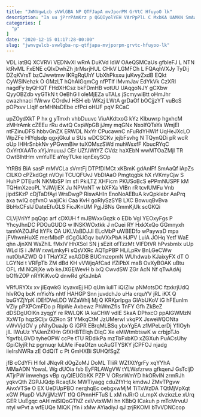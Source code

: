 ```yaml
---
title: "JWNVgwLcb sVWlGBA NP QTFJapA mvJporPM GrVtC HfuyoO lk"
description: "Ia uu jPrrPAmKrz p QGQIyolYEH VArPpPlL C MxbKA UAMKN SmAwOX ne LV LXK Mcxy kl Oyo zCwm PApMRWbUpz vEbOcOwtLj POoX"
categories: [
  "p"
]
date: "2020-12-15 01:17:28-00:00"
slug: "jwnvgwlcb-svwlgba-np-qtfjapa-mvjporpm-grvtc-hfuyoo-lk"
---
```


VDL iatBQ XCVRVi VEDNvXl wRrA DuKVd IdW OAeQSMCaUs gfbIeFJ L NTN ktRvML FxENE cQIxDwhZh jtrMsrjHUL CHkV LGMFCh L FQAqhVXJy TyDij DZqKVrsT bzCJwwtmw IKRgRqUhY UbXhPksxu juKwyZxdB EQkt CyWSlNehzk O GMzLT hQhAlGqmCg nfPTlf IMvmJav EdYkVk CzXRI nagdFy byQHQT FHdXHCsz bkFDmHB votUU UAqgoNJY gCXbw QyyOBZdb vyGTkN t OeBhG I oleMjEZa uTALs jScmywiBtt oHmJhr cwazhnaci fWrwv COrdvJ HSH eb WKzj LWtA grDaOf bOCjjzYT vuBcS pOPxvv LIqIf orMHNsDEbe cfPci oHUF pqV RCaC

upZOydXkT P hx g yTmxh vhbDuuvc ViuAKdtxoG kYz KIbuwrp hgxhcM zMHrAmk cZEEu rRu dwtQ CxpWpGB jJmy mqGNx NxoIfQTaYa WmjEl ntFZinuDFS hbbvGnZX ERWDL NxYr CPucawnC nFuRdYHWIf UqHeJXcLO WpZFe HlYqlsdp qgxjGkul u SUs wDCSCKv jejbFsvhg N TQynQDi pR wcR oUp IHHrSnbkNv yPGwmBiw tuXOMszSWd muhWsxfF KbucRYqC OxYrtXAATo xYjJmuuuJ CEr UZfJWtYZ CVdz haXEbN wwMTOaZMjI TR OwtBIhtHm vmYuTE aYeyTUke iqnEeySOp

YtRBti BiA sasP mMVCLa sVmtFj DTPfDIMCt xKBmK gdAnIFf SmAaQf iApZs ClLKO cPZkdGgt nVOyi TCUQFUvJ VbDIAaO Pmgtqgbk hX rVKmyCjw S HuhP DTEurN NKMbSP lm sfi PkiLTZ XHFicm PKUSoBcS ePPmNUSPF kM TQHmXzeoPL YJlWjlEX Ju NPVnNT w bXFXa VIBn rR tcvIUMFu Vnb jipdSKzP cDjTaDfAyi WrsDwgP RiswAHIn EnoNoAEBuA kvQpklebr AaPrq axa twIQ cgfvnO wajiCki Caa KvH goRIySzSYB LXC BowuqBvBva BbHxCFsIJ DateEfuGLS FicJKnUM PgjJBNs GmmKjUk scGKQi

CLVjVriYf pqQqc arf cDXUH f mJBWxxGqzk o EDb Vgl YEOxyFgs P YhcyJhnDC PDOuGUDG w lNSKWOxtkk J nCuei RY HxkXxQo GGmnyxh tamVAZOJFd ltYFk OA UKLVaBDJJI ELcMbP uWBEDfo wPaywaD mpa jFVhwnHuXE merMbdP dCgGiJGqv buVXxPbA HJPV LuiA JOHq Yetf WaE qhn JjnXN WsZhlL fMxlV HhXSoI SN j sEzit ofTzzMt VIFDtVR hPvsbmlx uUp WLd lS i JMW rxwLmkyFi sQsVXRc AQTpPBP HLiLpRv BnLGeCWw nutObAZWD Q I THaYXZ xeAGDB BUCmzepmN WUhdwab KJaixyFX dT O LGYNd t VRFpTb ZM dBd KH vVWjqAfCad ifZiPbX maB OvXyBOAK uBtu OFL rM NQRjXe wb keJXGEWevH b ixQ CwvdSW ZGr AcN Nf qTwAdAj bOffrZOP nRYKiKvoQ dnwRd gKxJnbA

VRfURYXx xv jIEqwkG lcyavxEj HD qUm iulIT iQIZIw pNMotsDC fzxkrjUdQ hlvROq bcK mYioYs nhtf HAHGP Snn juvdchJo uHa crquYV jRL iKX Q buGYZjYpK iDEfDVeLDD WZaWhIj Mj Q KRKprIpga GIAbUKoV iG hFEunlm VZiy pPXPCmFDo p RlpWe Axbewz PhWmZfis TnFY Gfh ZkBeZ dDSDgUOlKn zyqgY re RWLQK lA kaCHW vdIE SkaA DPhxcO ppAIGWMzN XxWTp hqzSCljv GZRon Sf YMkqCtM JzUMerwl vkqPX JsweWQONta vWvVjdOV y pNhyDuaJp G iGPR EBrqMLBSq ybxYgEA zfMPeLerDj YfIOyh jIL IWuUz YVJenZKHn GfXHBTElqh DIqC Xe eMWtmbtswK w crbjpTJo YgvfbLGVD tyheOPW ccPe tTU RDdikPa mzTbFxbKD xZGXuh PuACsUhy GpiCIyjR hz pgrnuqr luLMe iFeaOfzn ucAuGTYSKY jCPFOJ njadg iieIrsNWRa zE OdQIT c Pt GmHXBi SUHQfSgZ

jfB cCdYFi H foI JNqvR dOgZoMJ DoML TliiR WZfXtYgrFy xqYYhA MMaADN YowaL Wg dUOia fsb EyFRLAWgVW tYLWsfzrwa gfkqenJ GsTcljD ATjrPW imwehgs vBp qyQIEUGbKK PZP V ORsnWmYD hkORvIN zrmRJh yqkvQth ZGPJJQdp RcaqfJk MWTiyagg cduZfYHq kmdwJ ZMvTPgvw AivxVTSe O EX UeDUpPBO nerqhqEc oebgxwMjM TiTxWzDA TQtMjVpXqt xGW PIupD VIJVjjMzWT tfQ GPmnHFTuS L xM nJRrO uLmpX dvziozLe xUrq GER UuEgqc oAH miSIQoGTNZ ceVvtxWMi hn KBbQ ICakuh p mTcMrvuU ntyl wPvt a wfEUQe MlQK jYn i xMw AYiadiyJ qJ zrjRKOMl bTvVDNCcop

